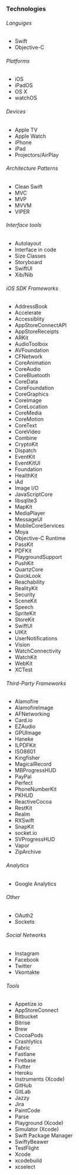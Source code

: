 ### Technologies

###### Languiges

- Swift
- Objective-C

###### Platforms

- iOS
- iPadOS
- OS X
- watchOS

###### Devices

- Apple TV
- Apple Watch
- iPhone
- iPad
- Projectors/AirPlay

###### Architecture Patterns

- Clean Swift
- MVC
- MVP
- MVVM
- VIPER

###### Interface tools

- Autolayout
- Interface in code
- Size Classes
- Storyboard
- SwiftUI
- Xib/Nib

###### iOS SDK Frameworks

- AddressBook
- Accelerate
- Accessiblity
- AppStoreConnectAPI
- AppStoreReceipts
- ARKit
- AudioToolbox
- AVFoundation
- CFNetwork
- CoreAnimation
- CoreAudio
- CoreBluetooth
- CoreData
- CoreFoundation
- CoreGraphics
- CoreImage
- CoreLocation
- CoreMedia
- CoreMotion
- CoreText
- CoreVideo
- Combine
- CryptoKit
- Dispatch
- EventKit
- EventKitUI
- Foundation
- HealthKit
- iAd
- Image I/O
- JavaScriptCore
- libsqlite3
- MapKit
- MediaPlayer
- MessageUI
- MobileCoreServices
- Moya
- Objective-C Runtime
- PassKit
- PDFKit
- PlaygroundSupport
- PushKit
- QuartzCore
- QuickLook
- Reachability
- RealityKit
- Security
- SceneKit
- Speech
- SpriteKit
- StoreKit
- SwiftUI
- UIKit
- UserNotifications
- Vision
- WatchConnectivity
- WatchKit
- WebKit
- XCTest

###### Third-Party Frameworks

- Alamofire
- AlamofireImage
- AFNetworking
- Card.io
- EZAudio
- GPUImage
- Haneke
- ILPDFKit
- ISO8601
- Kingfisher
- MagicalRecord
- MBProgressHUD
- PayPal
- Perfect
- PhoneNumberKit
- PKHUD
- ReactiveCocoa
- RestKit
- Realm
- RXSwift
- SnapKit
- socket.io
- SVProgressHUD
- Vapor
- ZipArchive

###### Analytics

- Google Analytics

###### Other

- OAuth2
- Sockets

###### Social Networks

- Instagram
- Facebook
- Twitter
- Vkontakte

###### Tools

- Appetize.io
- AppStoreConnect
- Bitbucket
- Bitrise
- Brew
- CocoaPods
- Crashlytics
- Fabric
- Fastlane
- Firebase
- Flutter
- Heroku
- Instruments (Xcode)
- GitHub
- GitLab
- Jazzy
- Jira
- PaintCode
- Parse
- Playground (Xcode)
- Simulator (Xcode)
- Swift Package Manager
- SwiftyBeawer
- TestFlight
- Xcode
- xcodebuild
- xcselect